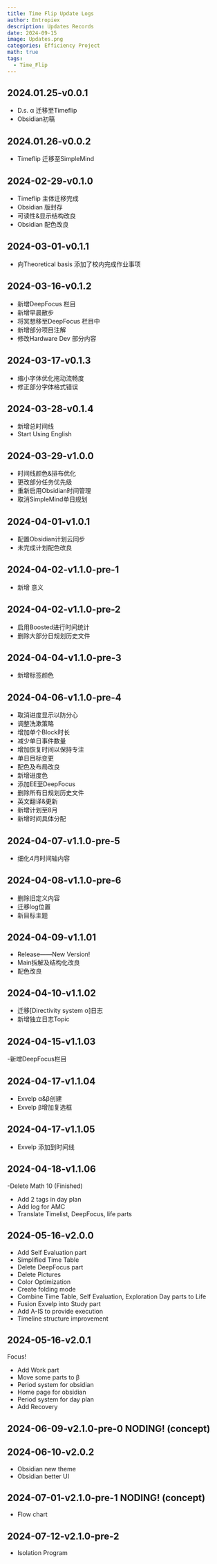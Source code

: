 ```yaml
---
title: Time Flip Update Logs
author: Entropiex
description: Updates Records
date: 2024-09-15
image: Updates.png
categories: Efficiency Project
math: true
tags:
  - Time_Flip
---
```


## 2024.01.25-v0.0.1
- D.s. α 迁移至Timeflip
- Obsidian初稿

## 2024.01.26-v0.0.2
- Timeflip 迁移至SimpleMind

## 2024-02-29-v0.1.0
- Timeflip 主体迁移完成
- Obsidian 版封存
- 可读性&显示结构改良
- Obsidian 配色改良

## 2024-03-01-v0.1.1
- 向Theoretical basis 添加了校内完成作业事项

## 2024-03-16-v0.1.2
- 新增DeepFocus 栏目
- 新增早晨散步
- 将冥想移至DeepFocus 栏目中
- 新增部分项目注解
- 修改Hardware Dev 部分内容

## 2024-03-17-v0.1.3
- 缩小字体优化拖动流畅度
- 修正部分字体格式错误

## 2024-03-28-v0.1.4
- 新增总时间线
- Start Using English

## 2024-03-29-v1.0.0
- 时间线颜色&排布优化
- 更改部分任务优先级
- 重新启用Obsidian时间管理
- 取消SimpleMind单日规划

## 2024-04-01-v1.0.1
- 配置Obsidian计划云同步
- 未完成计划配色改良

## 2024-04-02-v1.1.0-pre-1
- 新增 意义

## 2024-04-02-v1.1.0-pre-2
- 启用Boosted进行时间统计
- 删除大部分日规划历史文件

## 2024-04-04-v1.1.0-pre-3
- 新增标签颜色

## 2024-04-06-v1.1.0-pre-4
- 取消进度显示以防分心
- 调整洗漱策略
- 增加单个Block时长
- 减少单日事件数量
- 增加恢复时间以保持专注
- 单日目标变更
- 配色及布局改良
- 新增进度色
- 添加EE至DeepFocus
- 删除所有日规划历史文件
- 英文翻译&更新
- 新增计划至8月
- 新增时间具体分配

## 2024-04-07-v1.1.0-pre-5
- 细化4月时间轴内容

## 2024-04-08-v1.1.0-pre-6
- 删除旧定义内容
- 迁移log位置
- 新目标主题

## 2024-04-09-v1.1.01
- Release——New Version!
- Main拆解及结构化改良
- 配色改良

## 2024-04-10-v1.1.02
- 迁移[Directivity system α]日志
-  新增独立日志Topic

## 2024-04-15-v1.1.03
-新增DeepFocus栏目

## 2024-04-17-v1.1.04
- Exvelp α&β创建
- Exvelp β增加复选框

## 2024-04-17-v1.1.05
- Exvelp 添加到时间线

## 2024-04-18-v1.1.06
-Delete Math 10 (Finished)
- Add 2 tags in day plan
- Add log for AMC
- Translate Timelist, DeepFocus, life parts

## 2024-05-16-v2.0.0
- Add Self Evaluation part
- Simplified Time Table
- Delete DeepFocus part
- Delete Pictures
- Color Optimization
- Create folding mode
- Combine Time Table, Self Evaluation, Exploration Day parts to Life
- Fusion Exvelp into Study part
- Add A-IS to provide execution
- Timeline structure improvement

## 2024-05-16-v2.0.1
Focus!
- Add Work part
- Move some parts to β
- Period system for obsidian
- Home page for obsidian
- Period system for day plan
- Add Recovery

## 2024-06-09-v2.1.0-pre-0 NODING! (concept)

## 2024-06-10-v2.0.2
- Obsidian new theme
- Obsidian better UI

## 2024-07-01-v2.1.0-pre-1 NODING! (concept)
- Flow chart

## 2024-07-12-v2.1.0-pre-2
- Isolation Program
